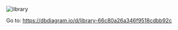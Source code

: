 

![library](https://github.com/user-attachments/assets/6819ff1f-a8d4-483a-a383-b6e54a6225fe)


Go to: https://dbdiagram.io/d/library-66c80a26a346f9518cdbb92c
